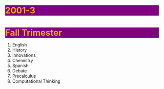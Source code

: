 # 2001-3

<!DOCTYPE html>
<html lang="en">
<head>
<meta charset="UTF-8">
<link rel="shortcut icon" type="image/x-icon" href="https://static.codepen.io/assets/favicon/favicon-aec34940fbc1a6e787974dcd360f2c6b63348d4b1f4e06c77743096d55480f33.ico" />
<link rel="mask-icon" type="" href="https://static.codepen.io/assets/favicon/logo-pin-8f3771b1072e3c38bd662872f6b673a722f4b3ca2421637d5596661b4e2132cc.svg" color="#111" />
<title>CodePen - 2001-3</title>
<style>
  h1{
  color:orange;
  background-color:purple;
    margin-bottom:0px;
  font-size=50px;

}

#fall-list{
  background-image:url("https://assets.simpleviewinc.com/simpleview/image/upload/c_fill,h_478,q_50,w_640/v1/clients/spokane17/Greenbluff_2_6d6b0afd-8572-4248-ad10-41f262bdd249.jpg");
  font-size:80%;
  margin-top:0px;
  color:white;
  background-repeat:no-repeat;
}
</style>
</head>
<body translate="no">
<div id="fall-list">
<h1>Fall Trimester</h1>
<ol>
<li>English</li>
<li>History</li>
<li>Innovations</li>
<li>Chemistry</li>
<li>Spanish</li>
<li>Debate</li>
<li>Precalculus</li>
<li>Computational Thinking</li>
</ol>
</div>
</body>
</html>

